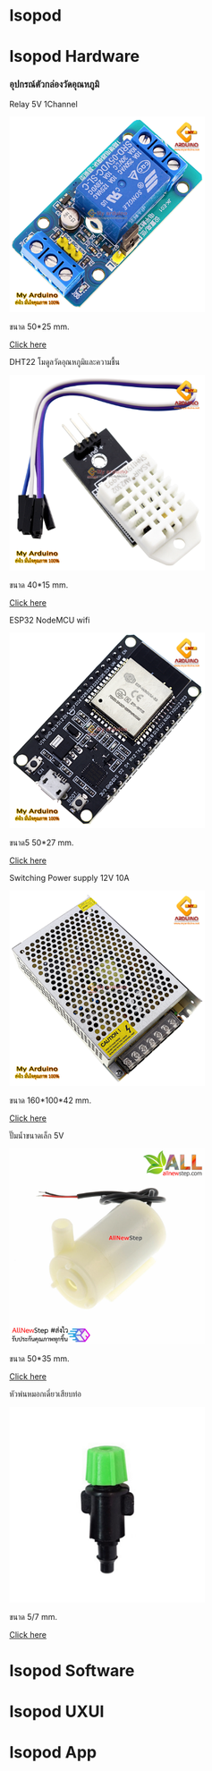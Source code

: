# Isopod

<h1>Isopod Hardware</h1>
<h3>อุปกรณ์ตัวกล่องวัดอุณหภูมิ</h3>
<p>Relay 5V 1Channel<p>
<img src="ref/Relay.jpg" width="350">
<p>ขนาด 50*25 mm.<p>
<a href="shorturl.asia/A7FET">Click here</a>
<p>DHT22 โมดูลวัดอุณหภูมิและความชื้น<p>
<img src="ref/DHT22.jpg" width="350">
<p>ขนาด 40*15 mm.<p>
<a href="shorturl.asia/dxaPg">Click here</a>
<p>ESP32 NodeMCU wifi<p>
<img src="ref/esp32.jpg" width="350">
<p>ขนาด5 50*27 mm.<p>
<a href="shorturl.asia/12BPj">Click here</a>
<p>Switching Power supply 12V 10A</p>
<img src="ref/w4.jpg" width="350">
<p>ขนาด 160*100*42 mm.<p>
<a href="shorturl.asia/OuKLJ">Click here</a>
<p>ปั๊มน้ำขนาดเล็ก 5V<p>
<img src="ref/7f.jpg" width="350">
<p>ขนาด 50*35 mm.<p>
<a href="shorturl.asia/4vQm2">Click here</a>
<p>หัวพ่นหมอกเดี่ยวเสียบท่อ<p>
<img src="ref/60181231.jpg" width="350">
<p>ขนาด 5/7 mm.<p>
<a href="shorturl.asia/g2JtE">Click here</a>



<h1>Isopod Software</h1>

<h1>Isopod UXUI</h1>

<h1>Isopod App</h1>
